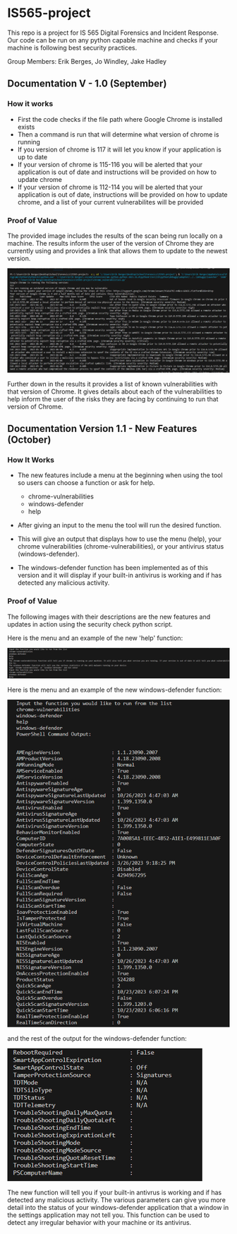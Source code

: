 # IS565-project
This repo is a project for IS 565 Digital Forensics and Incident Response. Our code can be run on any python capable machine and checks if your machine is following best security practices.

Group Members: Erik Berges, Jo Windley, Jake Hadley

## Documentation V - 1.0 (September)

### How it works
- First the code checks if the file path where Google Chrome is installed exists
- Then a command is run that will determine what version of chrome is running
- If you version of chrome is 117 it will let you know if your application is up to date
- If your version of chrome is 115-116 you will be alerted that your application is out of date and instructions will be provided on how to update chrome
- If your version of chrome is 112-114 you will be alerted that your application is out of date, instructions will be provided on how to update chrome, and a list of your current vulnerabilites will be provided

### Proof of Value
The provided image includes the results of the scan being run locally on a machine. The results inform the user of the version of Chrome they are currently using and provides a link that allows them to update to the newest version.

![Locally Ran Scan](img/scan-ran-locally-on-machine.png)

Further down in the results it provides a list of known vulnerabilities with that version of Chrome. It gives details about each of the vulnerabilities to help inform the user of the risks they are facing by continuing to run that version of Chrome.

## Documentation Version 1.1 - New Features (October)

### How It Works

- The new features include a menu at the beginning when using the tool so users can choose a function or ask for help.
    - chrome-vulnerabilities
    - windows-defender
    - help
    
- After giving an input to the menu the tool will run the desired function.

- This will give an output that displays how to use the menu (help), your chrome vulnerabilities (chrome-vulnerabilities), or your antivirus status (windows-defender).

- The windows-defender function has been implemented as of this version and it will display if your built-in antivirus is working and if has detected any malicious activity.

### Proof of Value

The following images with their descriptions are the new features and updates in action using the security check python script.


Here is the menu and an example of the new 'help' function:

![Menu](img/menu.png)

Here is the menu and an example of the new windows-defender function:

![Input on Menu](img/menu-and-beginning-on-input.png)

and the rest of the output for the windows-defender function:

![Output](img/result-of-output.png)

The new function will tell you if your built-in antivrus is working and if has detected any malicious activity. The various parameters can give you more detail into the status of your windows-defender application that a window in the settings application may not tell you. This function can be used to detect any irregular behavior with your machine or its antivirus.